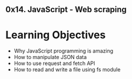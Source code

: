 ## 0x14. JavaScript - Web scraping
# Learning Objectives


*    Why JavaScript programming is amazing
*    How to manipulate JSON data
*    How to use request and fetch API
*    How to read and write a file using fs module

